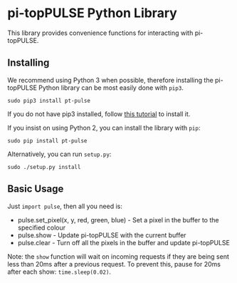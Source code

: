 pi-topPULSE Python Library
==========================

This library provides convenience functions for interacting with pi-topPULSE.


Installing
----------

We recommend using Python 3 when possible, therefore installing the pi-topPULSE Python library can be most easily done with `pip3`.

    sudo pip3 install pt-pulse

If you do not have pip3 installed, follow [this tutorial](https://pip.pypa.io/en/stable/installing/) to install it.

If you insist on using Python 2, you can install the library with `pip`:

    sudo pip install pt-pulse

Alternatively, you can run `setup.py`:

    sudo ./setup.py install


Basic Usage
-----------

Just `import pulse`, then all you need is:

* pulse.set_pixel(x, y, red, green, blue) - Set a pixel in the buffer to the specified colour
* pulse.show - Update pi-topPULSE with the current buffer
* pulse.clear - Turn off all the pixels in the buffer and update pi-topPULSE

Note: the `show` function will wait on incoming requests if they are being sent less than 20ms after a previous request. To prevent this, pause for 20ms after each show: `time.sleep(0.02)`.